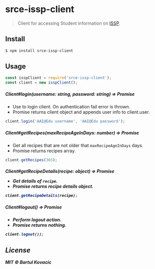 # srce-issp-client

> Client for accessing Student information on [ISSP](http://issp.srce.hr).

## Install 

```bash
$ npm install srce-issp-client
```
## Usage
```js
const isspClient = require('srce-issp-client');
const client = new isspClient();
```
##### Client#login(username: string, password: string) => Promise<Client>
* Use to login client. On authentication fail error is thrown. 
* Promise returns client object and appends user info to client.user.
```js
client.login('AAI@Edu username', 'AAI@Edu password');
```
##### Client#getRecipes(maxRecipeAgeInDays: number) => Promise<Array>
* Get all recipes that are not older that `maxRecipeAgeInDays` days. 
* Promise returns recipes array.
```js
client.getRecipes(365);
```
##### Client#getRecipeDetails(recipe: object) => Promise<Object>
* Get details of `recipe`.
* Promise returns recipe details object.
```js
client.getRecipeDetails(recipe);
```
##### Client#logout() => Promise
* Perform logout action.
* Promise returns nothing.
```js
client.logout());
```
## License
MIT © Bartul Kovacic

